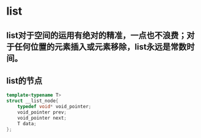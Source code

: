 # list
## list对于空间的运用有绝对的精准，一点也不浪费；对于任何位置的元素插入或元素移除，list永远是常数时间。
## list的节点
```c++
template<typename T>
struct __list_node{
    typedef void* void_pointer;
    void_pointer prev;
    void_pointer next;
    T data;
};
```